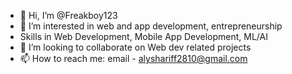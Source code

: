 - 👋 Hi, I’m @Freakboy123
- 👀 I’m interested in web and app development, entrepreneurship
- Skills in Web Development, Mobile App Development, ML/AI
- 💞️ I’m looking to collaborate on Web dev related projects
- 📫 How to reach me: email - alyshariff2810@gmail.com

<!---
Freakboy123/Freakboy123 is a ✨ special ✨ repository because its `README.md` (this file) appears on your GitHub profile.
You can click the Preview link to take a look at your changes.
--->
